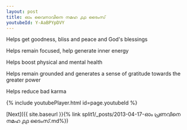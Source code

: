 ```yaml
---
layout: post
title: ഓം വൈനാവിനെ നമഹ ൧൧ ടൈംസ്
youtubeId: Y-AaBPYpDVY
---
```

 
 
Helps get goodness, bliss and peace and God's blessings
 
Helps remain focused, help generate inner energy 
 
Helps boost physical and mental health 
 
Helps remain grounded and generates a sense of gratitude towards the greater power 
 
Helps reduce bad karma
 
 
 
 


{% include youtubePlayer.html id=page.youtubeId %}
 
[Next]({{ site.baseurl }}{% link  split1/_posts/2013-04-17-ഓം പ്രണവിനെ നമഹ ൧൧ ടൈംസ്.md%})
 
